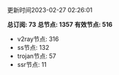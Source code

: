 更新时间2023-02-27 02:26:01

**总订阅: 73**
**总节点: 1357**
**有效节点: 516**
- v2ray节点: 316
- ss节点: 132
- trojan节点: 57
- ssr节点: 11
